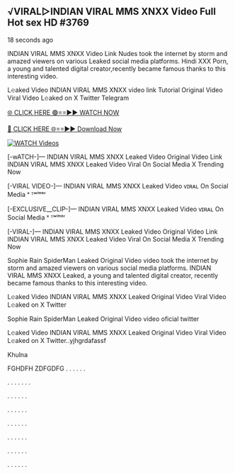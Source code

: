 ## √VIRAL▷INDIAN VIRAL MMS XNXX Video Full Hot sex HD  #3769

18 seconds ago

INDIAN VIRAL MMS XNXX Video Link Nudes took the internet by storm and amazed viewers on various Leaked social media platforms. Hindi XXX Porn, a young and talented digital creator,recently became famous thanks to this interesting video.

L𝚎aked Video INDIAN VIRAL MMS XNXX video link Tutorial Original Video Viral Video L𝚎aked on X Twitter Telegram

[🌐 CLICK HERE 🟢==►► WATCH NOW](https://dekho-ki-hoy-07-2k25.blogspot.com/2025/01/viral-tv.html)

[🔴 CLICK HERE 🌐==►► Download Now](https://dekho-ki-hoy-07-2k25.blogspot.com/2025/01/viral-tv.html)

[![WATCH Videos](https://i.imgur.com/ydURGbz.png)](https://dekho-ki-hoy-07-2k25.blogspot.com/2025/01/viral-tv.html)

[-wATCH-]— INDIAN VIRAL MMS XNXX Leaked Video Original Video Link INDIAN VIRAL MMS XNXX Leaked Video Viral On Social Media X Trending Now

[-VIRAL VIDEO-]— INDIAN VIRAL MMS XNXX Leaked Video ᴠɪʀᴀʟ On Social Media ˣ ᵀʷⁱᵗᵗᵉʳ

[-EXCLUSIVE__CLIP-]— INDIAN VIRAL MMS XNXX Leaked Video ᴠɪʀᴀʟ On Social Media ˣ ᵀʷⁱᵗᵗᵉʳ

[-VIRAL-]— INDIAN VIRAL MMS XNXX Leaked Video Original Video Link INDIAN VIRAL MMS XNXX Leaked Video Viral On Social Media X Trending Now

Sophie Rain SpiderMan Leaked Original Video video took the internet by storm and amazed viewers on various social media platforms. INDIAN VIRAL MMS XNXX Leaked, a young and talented digital creator, recently became famous thanks to this interesting video.

L𝚎aked Video INDIAN VIRAL MMS XNXX Leaked Original Video Viral Video L𝚎aked on X Twitter

Sophie Rain SpiderMan Leaked Original Video video oficial twitter

L𝚎aked Video INDIAN VIRAL MMS XNXX Leaked Original Video Viral Video L𝚎aked on X Twitter..yjhgrdafassf

Khulna

FGHDFH ZDFGDFG
.
.
.
.
.
.

.
.
.
.
.
.
.

.
.
.
.
.
.

.
.
.
.
.
.

.
.
.
.
.
.

.
.
.
.
.
.

.
.
.
.
.
.

.
.
.
.
.
.